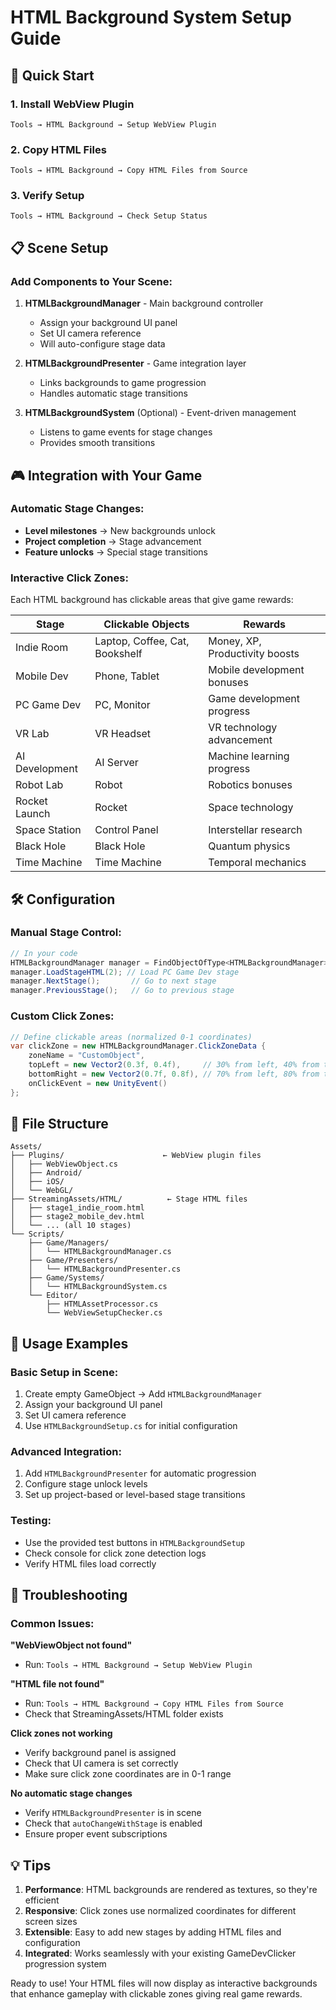 # HTML Background System Setup Guide

## 🚀 Quick Start

### 1. Install WebView Plugin
```
Tools → HTML Background → Setup WebView Plugin
```

### 2. Copy HTML Files  
```
Tools → HTML Background → Copy HTML Files from Source
```

### 3. Verify Setup
```
Tools → HTML Background → Check Setup Status
```

## 📋 Scene Setup

### Add Components to Your Scene:

1. **HTMLBackgroundManager** - Main background controller
   - Assign your background UI panel
   - Set UI camera reference
   - Will auto-configure stage data

2. **HTMLBackgroundPresenter** - Game integration layer
   - Links backgrounds to game progression
   - Handles automatic stage transitions

3. **HTMLBackgroundSystem** (Optional) - Event-driven management
   - Listens to game events for stage changes
   - Provides smooth transitions

## 🎮 Integration with Your Game

### Automatic Stage Changes:
- **Level milestones** → New backgrounds unlock
- **Project completion** → Stage advancement  
- **Feature unlocks** → Special stage transitions

### Interactive Click Zones:
Each HTML background has clickable areas that give game rewards:

| Stage | Clickable Objects | Rewards |
|-------|------------------|---------|
| Indie Room | Laptop, Coffee, Cat, Bookshelf | Money, XP, Productivity boosts |
| Mobile Dev | Phone, Tablet | Mobile development bonuses |
| PC Game Dev | PC, Monitor | Game development progress |
| VR Lab | VR Headset | VR technology advancement |
| AI Development | AI Server | Machine learning progress |
| Robot Lab | Robot | Robotics bonuses |
| Rocket Launch | Rocket | Space technology |
| Space Station | Control Panel | Interstellar research |
| Black Hole | Black Hole | Quantum physics |
| Time Machine | Time Machine | Temporal mechanics |

## 🛠️ Configuration

### Manual Stage Control:
```csharp
// In your code
HTMLBackgroundManager manager = FindObjectOfType<HTMLBackgroundManager>();
manager.LoadStageHTML(2); // Load PC Game Dev stage
manager.NextStage();       // Go to next stage
manager.PreviousStage();   // Go to previous stage
```

### Custom Click Zones:
```csharp
// Define clickable areas (normalized 0-1 coordinates)
var clickZone = new HTMLBackgroundManager.ClickZoneData {
    zoneName = "CustomObject",
    topLeft = new Vector2(0.3f, 0.4f),     // 30% from left, 40% from top
    bottomRight = new Vector2(0.7f, 0.8f), // 70% from left, 80% from top
    onClickEvent = new UnityEvent()
};
```

## 📁 File Structure

```
Assets/
├── Plugins/                      ← WebView plugin files
│   ├── WebViewObject.cs
│   ├── Android/
│   ├── iOS/
│   └── WebGL/
├── StreamingAssets/HTML/          ← Stage HTML files  
│   ├── stage1_indie_room.html
│   ├── stage2_mobile_dev.html
│   └── ... (all 10 stages)
└── Scripts/
    ├── Game/Managers/
    │   └── HTMLBackgroundManager.cs
    ├── Game/Presenters/
    │   └── HTMLBackgroundPresenter.cs
    ├── Game/Systems/
    │   └── HTMLBackgroundSystem.cs
    └── Editor/
        ├── HTMLAssetProcessor.cs
        └── WebViewSetupChecker.cs
```

## 🎯 Usage Examples

### Basic Setup in Scene:
1. Create empty GameObject → Add `HTMLBackgroundManager`
2. Assign your background UI panel
3. Set UI camera reference
4. Use `HTMLBackgroundSetup.cs` for initial configuration

### Advanced Integration:
1. Add `HTMLBackgroundPresenter` for automatic progression
2. Configure stage unlock levels
3. Set up project-based or level-based stage transitions

### Testing:
- Use the provided test buttons in `HTMLBackgroundSetup`
- Check console for click zone detection logs
- Verify HTML files load correctly

## 🔧 Troubleshooting

### Common Issues:

**"WebViewObject not found"**
- Run: `Tools → HTML Background → Setup WebView Plugin`

**"HTML file not found"**  
- Run: `Tools → HTML Background → Copy HTML Files from Source`
- Check that StreamingAssets/HTML folder exists

**Click zones not working**
- Verify background panel is assigned
- Check that UI camera is set correctly
- Make sure click zone coordinates are in 0-1 range

**No automatic stage changes**
- Verify `HTMLBackgroundPresenter` is in scene
- Check that `autoChangeWithStage` is enabled
- Ensure proper event subscriptions

## 💡 Tips

1. **Performance**: HTML backgrounds are rendered as textures, so they're efficient
2. **Responsive**: Click zones use normalized coordinates for different screen sizes  
3. **Extensible**: Easy to add new stages by adding HTML files and configuration
4. **Integrated**: Works seamlessly with your existing GameDevClicker progression system

Ready to use! Your HTML files will now display as interactive backgrounds that enhance gameplay with clickable zones giving real game rewards.